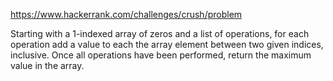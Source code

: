 https://www.hackerrank.com/challenges/crush/problem

Starting with a 1-indexed array of zeros and a list of operations, for each operation add a value to each the array
element between two given indices, inclusive. Once all operations have been performed, return the maximum value in the
array.
